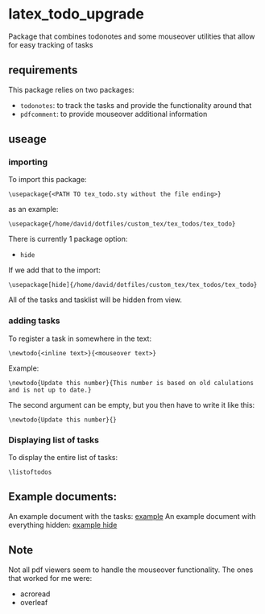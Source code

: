 # latex_todo_upgrade
Package that combines todonotes and some mouseover utilities that allow for easy tracking of tasks

## requirements 
This package relies on two packages:
- `todonotes`: to track the tasks and provide the functionality around that
- `pdfcomment`: to provide mouseover additional information

## useage
### importing
To import this package:
```
\usepackage{<PATH TO tex_todo.sty without the file ending>}
```

as an example: 
```
\usepackage{/home/david/dotfiles/custom_tex/tex_todos/tex_todo}
```

There is currently 1 package option:
- `hide`

If we add that to the import:
```
\usepackage[hide]{/home/david/dotfiles/custom_tex/tex_todos/tex_todo}
```

All of the tasks and tasklist will be hidden from view.

### adding tasks
To register a task in somewhere in the text:

```
\newtodo{<inline text>}{<mouseover text>}
```

Example:
```
\newtodo{Update this number}{This number is based on old calulations and is not up to date.}
```

The second argument can be empty, but you then have to write it like this:
```
\newtodo{Update this number}{}
```

### Displaying list of tasks
To display the entire list of tasks:

```
\listoftodos
```

## Example documents:
An example document with the tasks: [example](example/main.pdf)
An example document with everything hidden: [example hide](example/main_hide.pdf)


## Note
Not all pdf viewers seem to handle the mouseover functionality. The ones that worked for me were:
- acroread
- overleaf
